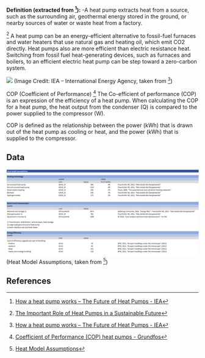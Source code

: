 **Definition (extracted from [^1]):**
-A heat pump extracts heat from a source, such as the surrounding air, geothermal energy stored in the ground, or nearby sources of water or waste heat from a factory.

[^2] A heat pump can be an energy-efficient alternative to fossil-fuel furnaces and water heaters that use natural gas and heating oil, which emit CO2 directly. Heat pumps also are more efficient than electric resistance heat. Switching from fossil fuel heat-generating devices, such as furnaces and boilers, to an efficient electric heat pump can be step toward a zero-carbon system.

![](HeatPumps.avif) 
(Image Credit: IEA – International Energy Agency, taken from [^1])

COP (Coefficient of Performance) [^3]
The Co-efficient of performance (COP) is an expression of the efficiency of a heat pump. When calculating the COP for a heat pump, the heat output from the condenser (Q) is compared to the power supplied to the compressor (W).

COP is defined as the relationship between the power (kWh) that is drawn out of the heat pump as cooling or heat, and the power (kWh) that is supplied to the compressor.


## Data     
![](Heat_Model_Assumptions.png) 
(Heat Model Assumptions, taken from [^4])
## References   
[^1]: [How a heat pump works – The Future of Heat Pumps - IEA](https://www.iea.org/reports/the-future-of-heat-pumps/how-a-heat-pump-works)

[^2]: [The Important Role of Heat Pumps in a Sustainable Future](https://www.reuters.com/article/sponsored/the-important-role-of-heat-pumps-in-a-sustainable-future)

[^3]: [Coefficient of Performance (COP) heat pumps - Grundfos](https://www.grundfos.com/in/learn/research-and-insights/coefficient-of-system-performance#:~:text=COP%20(Coefficient%20of%20Performance)&text=COP%20is%20defined%20as%20the,cooling%20has%20a%20COP%20%3D%202.)

[^4]: [Heat Model Assumptions](https://europeanclimate.org/wp-content/uploads/2019/11/14-03-2019-ffe-2050-cost-assumptions.xlsx)

[^5]: https://www.energy.gov/energysaver/heat-pump-systems

[^6]: https://en.wikipedia.org/wiki/Heat_pump

[^7]: Capex, https://europeanclimate.org/wp-content/uploads/2019/11/14-03-2019-ffe-2050-cost-assumptions.xlsx

[^8]: Opex, https://europeanclimate.org/wp-content/uploads/2019/11/14-03-2019-ffe-2050-cost-assumptions.xlsx

[^9]: Initial production, https://www.iea.org/reports/heat-pumps
     
   

